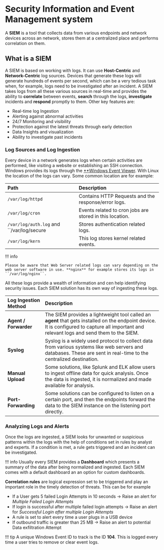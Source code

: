 # Security Information and Event Management system

A **SIEM** is a tool that collects data from various endpoints and network devices across an network, stores them at a centralized place and performs correlation on them.

## What is a SIEM

A SIEM is based on working with logs. It can use **Host-Centric** and **Network-Centric** log sources. Devices that generate these logs will generate hundreds of events per second, which can be a very tedious task when, for example, logs need to be investigated after an incident. A SIEM takes logs from all these various sources in real-time and provides the ability to **correlate** between events, **search** through the logs, **investigate** incidents and **respond** promptly to them. Other key features are:

- Real-time log Ingestion
- Alerting against abnormal activities
- 24/7 Monitoring and visibility
- Protection against the latest threats through early detection
- Data Insights and visualization
- Ability to investigate past incidents

### Log Sources and Log Ingestion

Every device in a network generates logs when certain activities are performed, like visiting a website or establishing an SSH connection. Windows provides its logs through the [**Windows Event Viewer](../endpoint-security/windows/windows_event_logs.md). With Linux the location of the logs can vary. Some common location are for example:

|Path|Description|
|:---|:----------|
|``/var/log/httpd``|Contains HTTP Requests and the response/error logs.|
|``/var/log/cron``|Events related to cron jobs are stored in this location.|
|``/var/log/auth.log`` and ``/var/log/secure|Stores authentication related logs.|
|``/var/log/kern``|This log stores kernel related events.|


!!! info

    Please be aware that Web Server related logs can vary depending on the web server software in use. **nginx** for example stores its logs in ``/var/log/nginx``.


All these logs provide a wealth of information and cen help identifying security issues. Each SIEM solution has its own way of ingesting these logs. 

|Log Ingestion Method|Description|
|:-------------------|:----------|
|**Agent / Forwarder**|The SIEM provides a lightweight tool called an **agent** that gets installed on the endpoint device. It is configured to capture all important and relevant logs and send them to the SIEM.|
|**Syslog**|Syslog is a widely used protocol to collect data from various systems like web servers and databases. These are sent in real-time to the centralized destination.|
|**Manual Upload**|Some solutions, like Splunk and ELK allow users to ingest offline data for quick analysis. Once the data is ingested, it is normalized and made available for analysis.|
|**Port-Forwarding**|Some solutions can be configured to listen on a certain port, and then the endpoints forward the data to the SIEM instance on the listening port directly.|

### Analyzing Logs and Alerts

Once the logs are ingested, a SIEM looks for unwanted or suspicious patterns within the logs with the help of conditions set in rules by analyst and experts. If a condition is met, a rule gets triggered and an incident can be investigated.

!!! info
    Usually every SIEM provides a **Dashboard** which presents a summary of the data after being normalized and ingested. Each SIEM comes with a default dashboard an an option for custom dashboards.

**Correlation rules** are logical expression set to be triggered and play an important role in the timely detection of threats. This can be for example

- If a User gets 5 failed Login Attempts in 10 seconds -> Raise an alert for *Multiple Failed Login Attempts*
- If login is successful after multiple failed login attempts -> Raise an alert for *Successful Login after multiple Login Attempts*
- A rule is set to alert every time a user plugs in a USB device
- If outbound traffic is greater than 25 MB -> Raise an alert to potential Data exfiltration Attempt

!!! tip
    A unique Windows Event ID to track is the ID **104**. This is logged every time a user tries to remove or clear event logs.

